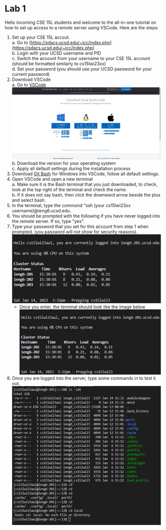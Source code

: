 # **Lab 1**

Hello incoming CSE 15L students and welcome to the all-in-one tutorial on how to set up access to a remote server using VSCode. 
Here are the steps:
  1. Set up your CSE 15L accout.\
      a. Go to [https://sdacs.ucsd.edu/~icc/index.php](https://sdacs.ucsd.edu/~icc/index.php) \
      b. Login with your UCSD username and PID\
      c. Switch the account from your username to your CSE 15L account (should be formatted similarly to cs15lwi23xx)\
      d. Set your password (you should use your UCSD password for your current password)
  2. Download VSCode\
      a. Go to [VSCode](https://code.visualstudio.com/download) \
      ![](Lab_1_pic_1.png)
      b. Download the version for your operating system\
      c. Apply all default settings during the installation process
  3. Download [Git Bash](https://gitforwindows.org/) for Windows into VSCode, follow all default settings.
  4. Open VSCode and open a new terminal\
      a. Make sure it is the Bash terminal that you just downloaded, to check, look at the top right of the terminal and check the name.\
      b. If it does not say bash, then click the downward arrow beside the plus and select bash.
  5. In the terminal, type the commond "ssh (your cs15lwi23xx username)@ieng6.ucsd.edu.
  6. You should be prompted with the following if you have never logged into the remote server. If so, type "yes".
  7. Type your password that you set for this account from step 1 when prompted. (you password will not show for security reasons).
      ![](Lab_1_pic_2.png)
      - Once you enter, the terminal should look like the image below\
      ![](Lab_1_pic_2.png)
  8. Once you are logged into the server, type some commands in to test it out.
      ![](Lab_1_pic_3.png) 
